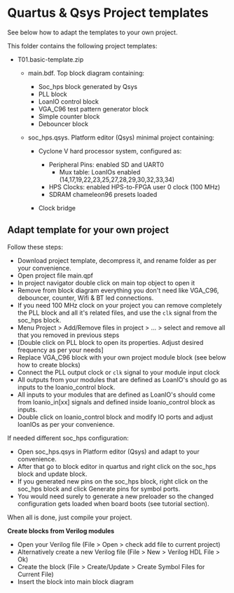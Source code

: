 # Quartus & Qsys Project templates 

See below how to adapt the templates to your own project.

This folder contains the following project templates:

* T01.basic-template.zip
  
  * main.bdf. Top block diagram containing:
  
    * Soc_hps block generated by Qsys
    * PLL block
    * LoanIO control block
    * VGA_C96 test pattern generator block
    * Simple counter block 
    * Debouncer block
  
  * soc_hps.qsys. Platform editor (Qsys) minimal project containing:
  
    * Cyclone V hard processor system, configured as:
  
      * Peripheral Pins: enabled SD and UART0
        * Mux table: LoanIOs enabled (14,17,19,22,23,25,27,28,29,30,32,33,34)
      * HPS Clocks: enabled HPS-to-FPGA user 0 clock (100 MHz)
      * SDRAM chameleon96 presets loaded
  
    * Clock bridge
  
      

Adapt template for your own project
--------------------------------------------------------

Follow these steps:

* Download project template, decompress it, and rename folder as per your convenience.
* Open project file main.qpf
* In project navigator double click on main top object to open it
* Remove from block diagram everything you don't need like  VGA_C96, debouncer, counter, Wifi & BT led connections.
* If you need 100 MHz clock on your project you can remove completely the PLL block and all it's related files, and use the `clk` signal from the soc_hps block.
* Menu Project > Add/Remove files in project  > ...  > select and remove all that you removed in previous steps
* [Double click on PLL block to open its properties. Adjust desired frequency as per your needs]
* Replace VGA_C96 block with your own project module block (see below how to create blocks)
* Connect the PLL output clock or `clk` signal to your module input clock
* All outputs from your modules that are defined as LoanIO's should go as inputs to the loanio_control block.
* All inputs to your modules that are defined as LoanIO's should come from loanio_in[xx] signals and defined inside loanio_control block as inputs.
* Double click on loanio_control block and modify IO ports and adjust loanIOs as per your convenience.



If needed different soc_hps configuration:

* Open soc_hps.qsys in Platform editor (Qsys) and adapt to your convenience.
* After that go to block editor in quartus and right click on the soc_hps block and update block.
* If you generated new pins on the soc_hps block, right click on the soc_hps block and click Generate pins for symbol ports.
* You would need surely to generate a new preloader so the changed configuration gets loaded when board boots (see tutorial section).

When all is done, just compile your project.

**Create blocks from Verilog modules**

* Open your Verilog file (File > Open > check add file to current project)
* Alternatively create a new Verilog file  (File > New > Verilog HDL File > Ok)
* Create the block (File > Create/Update > Create Symbol Files for Current File)
* Insert the block into main block diagram